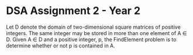 # DSA Assignment 2 - Year 2

Let D denote the domain of two-dimensional square matrices of positive integers. The same integer may be stored in more than one element of A ∈ D.
Given A ∈ D and a positive integer, p, the FindElement problem is to determine whether or not p is contained in A.
